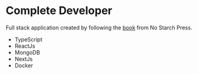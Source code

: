 # Complete Developer

Full stack application created by following the [book](https://nostarch.com/complete-developer) from No Starch Press.


- TypeScript
- ReactJs
- MongoDB
- NextJs
- Docker
